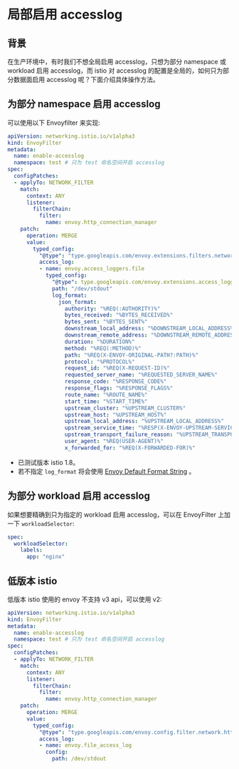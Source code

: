 # 局部启用 accesslog

## 背景

在生产环境中，有时我们不想全局启用 accesslog，只想为部分 namespace 或 workload 启用 accesslog，而 istio 对 accesslog 的配置是全局的，如何只为部分数据面启用 accesslog 呢？下面介绍具体操作方法。

## 为部分 namespace 启用 accesslog

可以使用以下 Envoyfilter 来实现:

```yaml
apiVersion: networking.istio.io/v1alpha3
kind: EnvoyFilter
metadata:
  name: enable-accesslog
  namespace: test # 只为 test 命名空间开启 accesslog
spec:
  configPatches:
  - applyTo: NETWORK_FILTER
    match:
      context: ANY
      listener:
        filterChain:
          filter:
            name: envoy.http_connection_manager
    patch:
      operation: MERGE
      value:
        typed_config:
          "@type": "type.googleapis.com/envoy.extensions.filters.network.http_connection_manager.v3.HttpConnectionManager"
          access_log:
          - name: envoy.access_loggers.file
            typed_config:
              "@type": type.googleapis.com/envoy.extensions.access_loggers.file.v3.FileAccessLog
              path: "/dev/stdout"
              log_format:
                json_format:
                  authority: "%REQ(:AUTHORITY)%"
                  bytes_received: "%BYTES_RECEIVED%"
                  bytes_sent: "%BYTES_SENT%"
                  downstream_local_address: "%DOWNSTREAM_LOCAL_ADDRESS%"
                  downstream_remote_address: "%DOWNSTREAM_REMOTE_ADDRESS%"
                  duration: "%DURATION%"
                  method: "%REQ(:METHOD)%"
                  path: "%REQ(X-ENVOY-ORIGINAL-PATH?:PATH)%"
                  protocol: "%PROTOCOL%"
                  request_id: "%REQ(X-REQUEST-ID)%"
                  requested_server_name: "%REQUESTED_SERVER_NAME%"
                  response_code: "%RESPONSE_CODE%"
                  response_flags: "%RESPONSE_FLAGS%"
                  route_name: "%ROUTE_NAME%"
                  start_time: "%START_TIME%"
                  upstream_cluster: "%UPSTREAM_CLUSTER%"
                  upstream_host: "%UPSTREAM_HOST%"
                  upstream_local_address: "%UPSTREAM_LOCAL_ADDRESS%"
                  upstream_service_time: "%RESP(X-ENVOY-UPSTREAM-SERVICE-TIME)%"
                  upstream_transport_failure_reason: "%UPSTREAM_TRANSPORT_FAILURE_REASON%"
                  user_agent: "%REQ(USER-AGENT)%"
                  x_forwarded_for: "%REQ(X-FORWARDED-FOR)%"
```

* 已测试版本 istio 1.8。
* 若不指定 `log_format` 将会使用 [Envoy Default Format String](https://www.envoyproxy.io/docs/envoy/latest/configuration/observability/access_log/usage#default-format-string) 。


## 为部分 workload 启用 accesslog

如果想要精确到只为指定的 workload 启用 accesslog，可以在 EnvoyFilter 上加一下 `workloadSelector`:

```yaml
spec:
  workloadSelector:
    labels:
      app: "nginx"
```

## 低版本 istio

低版本 istio 使用的 envoy 不支持 v3 api，可以使用 v2:

```yaml
apiVersion: networking.istio.io/v1alpha3
kind: EnvoyFilter
metadata:
  name: enable-accesslog
  namespace: test # 只为 test 命名空间开启 accesslog
spec:
  configPatches:
  - applyTo: NETWORK_FILTER
    match:
      context: ANY
      listener:
        filterChain:
          filter:
            name: envoy.http_connection_manager
    patch:
      operation: MERGE
      value:
        typed_config:
          "@type": "type.googleapis.com/envoy.config.filter.network.http_connection_manager.v2.HttpConnectionManager"
          access_log:
          - name: envoy.file_access_log
            config:
              path: /dev/stdout
```
